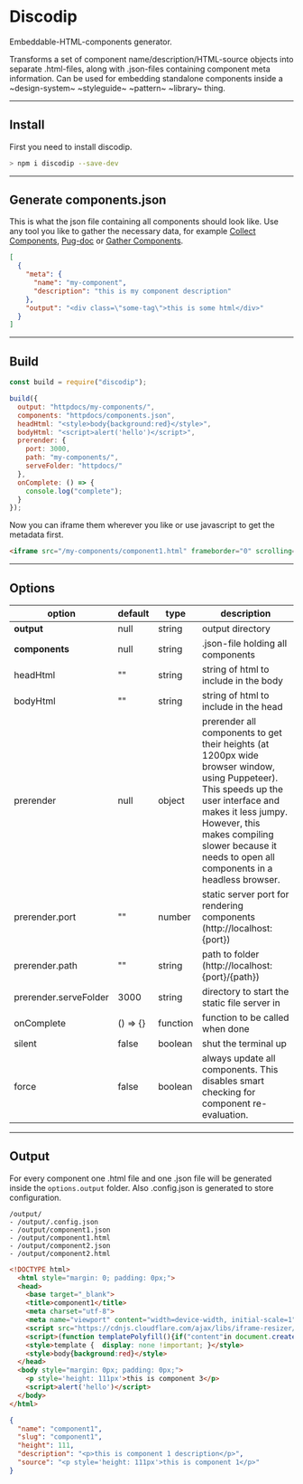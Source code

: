# Discodip

Embeddable-HTML-components generator.

Transforms a set of component name/description/HTML-source objects into separate .html-files, along with .json-files containing component meta information. Can be used for embedding standalone components inside a ~design-system~ ~styleguide~ ~pattern~ ~library~ thing.

---

## Install

First you need to install discodip.

```bash
> npm i discodip --save-dev
```

---

## Generate components.json

This is what the json file containing all components should look like. Use any tool you like to gather the necessary data, for example [Collect Components](https://www.npmjs.com/package/collect-components), [Pug-doc](https://www.npmjs.com/package/pug-doc) or [Gather Components](https://www.npmjs.com/package/gather-components).

```json
[
  {
    "meta": {
      "name": "my-component",
      "description": "this is my component description"
    },
    "output": "<div class=\"some-tag\">this is some html</div>"
  }
]
```

---

## Build

```js
const build = require("discodip");

build({
  output: "httpdocs/my-components/",
  components: "httpdocs/components.json",
  headHtml: "<style>body{background:red}</style>",
  bodyHtml: "<script>alert('hello')</script>",
  prerender: {
    port: 3000,
    path: "my-components/",
    serveFolder: "httpdocs/"
  },
  onComplete: () => {
    console.log("complete");
  }
});
```

Now you can iframe them wherever you like or use javascript to get the metadata first.

```html
<iframe src="/my-components/component1.html" frameborder="0" scrolling="no"></iframe>
```

---

## Options

| option                | default  | type     | description                                                                                                                                                                                                                                                    |
| --------------------- | -------- | -------- | -------------------------------------------------------------------------------------------------------------------------------------------------------------------------------------------------------------------------------------------------------------- |
| **output**            | null     | string   | output directory                                                                                                                                                                                                                                               |
| **components**        | null     | string   | .json-file holding all components                                                                                                                                                                                                                              |
| headHtml              | ""       | string   | string of html to include in the body                                                                                                                                                                                                                          |
| bodyHtml              | ""       | string   | string of html to include in the head                                                                                                                                                                                                                          |
| prerender             | null     | object   | prerender all components to get their heights (at 1200px wide browser window, using Puppeteer). This speeds up the user interface and makes it less jumpy. However, this makes compiling slower because it needs to open all components in a headless browser. |
| prerender.port        | ""       | number   | static server port for rendering components (http://localhost:{port})                                                                                                                                                                                          |
| prerender.path        | ""       | string   | path to folder (http://localhost:{port}/{path})                                                                                                                                                                                                                |
| prerender.serveFolder | 3000     | string   | directory to start the static file server in                                                                                                                                                                                                                   |
| onComplete            | () => {} | function | function to be called when done                                                                                                                                                                                                                                |
| silent                | false    | boolean  | shut the terminal up                                                                                                                                                                                                                                           |
| force                 | false    | boolean  | always update all components. This disables smart checking for component re-evaluation.                                                                                                                                                                        |

---

## Output

For every component one .html file and one .json file will be generated inside the `options.output` folder. Also .config.json is generated to store configuration.

```
/output/
- /output/.config.json
- /output/component1.json
- /output/component1.html
- /output/component2.json
- /output/component2.html
```

```html
<!DOCTYPE html>
  <html style="margin: 0; padding: 0px;">
  <head>
    <base target="_blank">
    <title>component1</title>
    <meta charset="utf-8">
    <meta name="viewport" content="width=device-width, initial-scale=1">
    <script src="https://cdnjs.cloudflare.com/ajax/libs/iframe-resizer/3.6.0/iframeResizer.contentWindow.min.js"></script>
    <script>(function templatePolyfill(){if("content"in document.createElement("template")){return false}var templates=document.getElementsByTagName("template");var plateLen=templates.length;for(var x=0;x<plateLen;++x){var template=templates[x];var content=template.childNodes;var fragment=document.createDocumentFragment();while(content[0]){fragment.appendChild(content[0])}template.content=fragment}})();</script>
    <style>template {  display: none !important; }</style>
    <style>body{background:red}</style>
  </head>
  <body style="margin: 0px; padding: 0px;">
    <p style='height: 111px'>this is component 3</p>
    <script>alert('hello')</script>
  </body>
</html>
```

```json
{
  "name": "component1",
  "slug": "component1",
  "height": 111,
  "description": "<p>this is component 1 description</p>",
  "source": "<p style='height: 111px'>this is component 1</p>"
}
```
